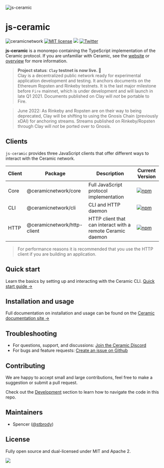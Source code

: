 ![js-ceramic](https://uploads-ssl.webflow.com/5e4b58d7f08158ece0209bbd/5fa2c8f21ad1fe0422b1dd60_js-ceramic-small.png)

# js-ceramic

![ceramicnetwork](https://circleci.com/gh/ceramicnetwork/js-ceramic.svg?style=shield)
[![MIT license](https://img.shields.io/badge/License-MIT-blue.svg)](https://lbesson.mit-license.org/)
[![](https://img.shields.io/badge/Chat%20on-Discord-orange.svg?style=flat)](https://discord.gg/6VRZpGP)
[![Twitter](https://img.shields.io/twitter/follow/ceramicnetwork?label=Follow&style=social)](https://twitter.com/ceramicnetwork)

**js-ceramic** is a monorepo containing the TypeScript implementation of the Ceramic protocol. If you are unfamiliar with Ceramic, see the [website](https://ceramic.network) or [overview](https://github.com/ceramicnetwork/ceramic) for more information.

> **Project status**: **`Clay` testnet is now live. 🚀** <br/>
> Clay is a decentralized public network ready for experimental application development and testing. It anchors documents on the Ethereum Ropsten and Rinkeby testnets. It is the last major milestone before `Fire` mainnet, which is under development and will launch in late Q1 2021. Documents published on Clay will _not_ be portable to Fire.

> June 2022: As Rinkeby and Ropsten are on their way to being deprecated, Clay will be shifting to using the Gnosis Chain (previously xDAI) for anchoring streams. Streams published on Rinkeby/Ropsten through Clay will _not_ be ported over to Gnosis.

## Clients

`js-ceramic` provides three JavaScript clients that offer different ways to interact with the Ceramic network.

| Client | Package                     | Description                                                | Current Version                                                                                                               |
| ------ | --------------------------- | ---------------------------------------------------------- | ----------------------------------------------------------------------------------------------------------------------------- |
| Core   | @ceramicnetwork/core        | Full JavaScript protocol implementation                    | [![npm](https://img.shields.io/npm/v/@ceramicnetwork/core)](https://www.npmjs.com/package/@ceramicnetwork/core)               |
| CLI    | @ceramicnetwork/cli         | CLI and HTTP daemon                                        | [![npm](https://img.shields.io/npm/v/@ceramicnetwork/cli)](https://www.npmjs.com/package/@ceramicnetwork/cli)                 |
| HTTP   | @ceramicnetwork/http-client | HTTP client that can interact with a remote Ceramic daemon | [![npm](https://img.shields.io/npm/v/@ceramicnetwork/http-client)](https://www.npmjs.com/package/@ceramicnetwork/http-client) |

> For performance reasons it is recommended that you use the HTTP client if you are building an application.

## Quick start

Learn the basics by setting up and interacting with the Ceramic CLI. [Quick start guide →](https://developers.ceramic.network/build/quick-start/)

## Installation and usage

Full documentation on installation and usage can be found on the [Ceramic documentation site →](https://developers.ceramic.network/build/installation/)

## Troubleshooting

- For questions, support, and discussions: [Join the Ceramic Discord](https://chat.ceramic.network)
- For bugs and feature requests: [Create an issue on Github](https://github.com/ceramicnetwork/js-ceramic/issues)

## Contributing

We are happy to accept small and large contributions, feel free to make a suggestion or submit a pull request.

Check out the [Development](./DEVELOPMENT.md) section to learn how to navigate the code in this repo.

## Maintainers

- Spencer ([@stbrody](https://github.com/stbrody))

## License

Fully open source and dual-licensed under MIT and Apache 2.

<img referrerpolicy="no-referrer-when-downgrade" src="https://static.scarf.sh/a.png?x-pxid=268ff62e-d125-4cb9-9b28-d6e18ac93cea" />
